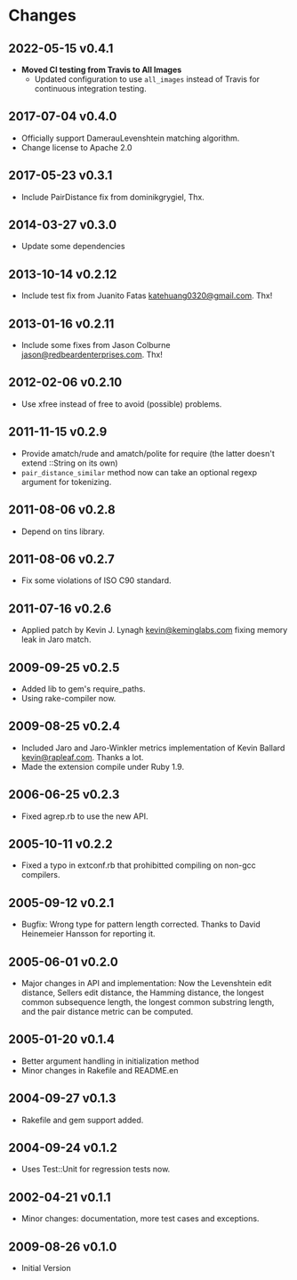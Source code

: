 # Changes

## 2022-05-15 v0.4.1

* **Moved CI testing from Travis to All Images**
  + Updated configuration to use `all_images` instead of Travis for continuous integration testing.

## 2017-07-04 v0.4.0

  * Officially support DamerauLevenshtein matching algorithm.
  * Change license to Apache 2.0

## 2017-05-23 v0.3.1

  * Include PairDistance fix from dominikgrygiel, Thx.

## 2014-03-27 v0.3.0

  * Update some dependencies

## 2013-10-14 v0.2.12

  * Include test fix from Juanito Fatas <katehuang0320@gmail.com>. Thx!

## 2013-01-16 v0.2.11

  * Include some fixes from Jason Colburne <jason@redbeardenterprises.com>.
    Thx!

## 2012-02-06 v0.2.10

  * Use xfree instead of free to avoid (possible) problems.

## 2011-11-15 v0.2.9

  * Provide amatch/rude and amatch/polite for require (the latter doesn't
    extend ::String on its own)
  * `pair_distance_similar` method now can take an optional regexp argument for
    tokenizing.

## 2011-08-06 v0.2.8

  * Depend on tins library.

## 2011-08-06 v0.2.7

  * Fix some violations of ISO C90 standard.

## 2011-07-16 v0.2.6

  * Applied patch by Kevin J. Lynagh <kevin@keminglabs.com> fixing memory
    leak in Jaro match.

## 2009-09-25 v0.2.5

  * Added lib to gem's require_paths.
  * Using rake-compiler now.

## 2009-08-25 v0.2.4

  * Included Jaro and Jaro-Winkler metrics implementation of Kevin Ballard
    <kevin@rapleaf.com>. Thanks a lot.
  * Made the extension compile under Ruby 1.9.

## 2006-06-25 v0.2.3

  * Fixed agrep.rb to use the new API.

## 2005-10-11 v0.2.2
  * Fixed a typo in extconf.rb that prohibitted compiling on
    non-gcc compilers.

## 2005-09-12 v0.2.1

 * Bugfix: Wrong type for pattern length corrected. Thanks to David
   Heinemeier Hansson for reporting it.

## 2005-06-01 v0.2.0

  * Major changes in API and implementation:
    Now the Levenshtein edit distance, Sellers edit distance, the Hamming
    distance, the longest common subsequence length, the longest common
    substring length, and the pair distance metric can be computed.

## 2005-01-20 v0.1.4

  * Better argument handling in initialization method
  * Minor changes in Rakefile and README.en

## 2004-09-27 v0.1.3

  * Rakefile and gem support added.

## 2004-09-24 v0.1.2

  * Uses Test::Unit for regression tests now.

## 2002-04-21 v0.1.1

  * Minor changes: documentation, more test cases and exceptions.

## 2009-08-26 v0.1.0

  * Initial Version
